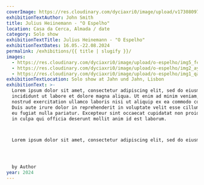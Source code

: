 ```yaml
---
coverImage: https://res.cloudinary.com/dyciaxri0/image/upload/v1730809726/o-espelho/img1-cover_mta4zk.jpg
exhibitionTextAuthor: John Smith
title: Julius Heiinemann - "O Espelho"
location: Casa da Cerca, Almada / date
category: Solo show
exhibitionTextTitle: Julius Heinemann - "O Espelho"
exhibitionTextDates: 16.05.-22.08.2024
permalink: /exhibitions/{{ title | slugify }}/
images:
  - https://res.cloudinary.com/dyciaxri0/image/upload/o-espelho/img5_feydhx
  - https://res.cloudinary.com/dyciaxri0/image/upload/o-espelho/img2_ayki0h
  - https://res.cloudinary.com/dyciaxri0/image/upload/o-espelho/img1_qavejb
exhibitionTextLocation: Solo show at Jahn und Jahn, Lisbon
exhibitionText: >-
  Lorem ipsum dolor sit amet, consectetur adipiscing elit, sed do eiusmod tempor
  incididunt ut labore et dolore magna aliqua. Ut enim ad minim veniam, quis
  nostrud exercitation ullamco laboris nisi ut aliquip ex ea commodo consequat.
  Duis aute irure dolor in reprehenderit in voluptate velit esse cillum dolore
  eu fugiat nulla pariatur. Excepteur sint occaecat cupidatat non proident, sunt
  in culpa qui officia deserunt mollit anim id est laborum.



  Lorem ipsum dolor sit amet, consectetur adipiscing elit, sed do eiusmod tempor incididunt ut labore et dolore magna aliqua. Ut enim ad minim veniam, quis nostrud exercitation ullamco laboris nisi ut aliquip ex ea commodo consequat. Duis aute irure dolor in reprehenderit in voluptate velit esse cillum dolore eu fugiat nulla pariatur. Excepteur sint occaecat cupidatat non proident, sunt in culpa qui officia deserunt mollit anim id est laborum.




  b﻿y Author
year: 2024
---
```

